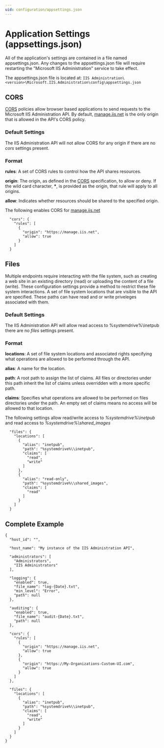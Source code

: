 ```yaml
---
uid: configuration/appsettings.json
---
```


# Application Settings (appsettings.json)

All of the application's settings are contained in a file named appsettings.json. Any changes to the appsettings.json file will require restarting the "Microsoft IIS Administration" service to take effect.

The appsettings.json file is located at: 
`IIS Administration\<version>\Microsoft.IIS.Administration\config\appsettings.json`

## CORS

[CORS](https://www.w3.org/TR/cors/) policies allow browser based applications to send requests to the Microsoft IIS Administration API.  By default, [manage.iis.net](https://manage.iis.net) is the only origin that is allowed in the API's CORS policy.

### Default Settings

The IIS Administration API will not allow CORS for any origin if there are no _cors_ settings present.

### Format

__rules__: A set of CORS rules to control how the API shares resources.

__origin__: The origin, as defined in the [CORS](https://www.w3.org/TR/cors/) specification, to allow or deny. If the wild card character, **&ast;**, is provided as the origin, that rule will apply to all origins.

__allow__: Indicates whether resources should be shared to the specified origin.

The following enables CORS for [manage.iis.net](https://manage.iis.net)
```
  "cors": {
    "rules": [
      {
        "origin": "https://manage.iis.net",
        "allow": true
      }
    ]
  }
```

## Files

Multiple endpoints require interacting with the file system, such as creating a web site in an existing directory (read) or uploading the content of a file (write). These configuration settings provide a method to restrict these file system interactions. A set of file system locations that are visible to the API are specified. These paths can have read and or write priveleges associated with them. 

### Default Settings

The IIS Administration API will allow read access to %systemdrive%\inetpub there are no _files_ settings present.

### Format

__locations__: A set of file system locations and associated rights specifying what operations are allowed to be performed through the API.

__alias__: A name for the location.

__path__: A root path to assign the list of claims. All files or directories under this path inherit the list of claims unless overridden with a more specific path.

__claims__: Specifies what operations are allowed to be performed on files directories under the path. An empty set of claims means no access will be allowed to that location.

The following settings allow read/write access to _%systemdrive%\inetpub_ and read access to _%systemdrive%\shared_images_

```
  "files": {
    "locations": [
      {
        "alias": "inetpub",
        "path": "%systemdrive%\\inetpub",
        "claims": [
          "read",
          "write"
        ]
      },
      {
        "alias": "read-only",
        "path": "%systemdrive%\\shared_images",
        "claims": [
          "read"
        ]
      }
    ]
  }
```

## Complete Example

```
{
  "host_id": "",

  "host_name": "My instance of the IIS Administration API",

  "administrators": [
    "Administrators",
    "IIS Administrators"
  ],

  "logging": {
    "enabled": true,
    "file_name": "log-{Date}.txt",
    "min_level": "Error",
    "path": null
  },

  "auditing": {
    "enabled": true,
    "file_name": "audit-{Date}.txt",
    "path": null
  },

  "cors": {
    "rules": [
      {
        "origin": "https://manage.iis.net",
        "allow": true
      },
      {
        "origin": "https://My-Organizations-Custom-UI.com",
        "allow": true
      }
    ]
  },

  "files": {
    "locations": [
      {
        "alias": "inetpub",
        "path": "%systemdrive%\\inetpub",
        "claims": [
          "read",
          "write"
        ]
      }
    ]
  }
}
```
